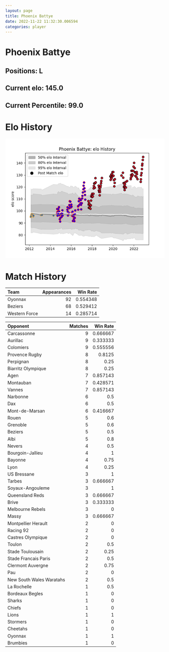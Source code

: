 ```yaml
---  
layout: page  
title: Phoenix Battye  
date: 2022-11-22 11:32:30.006594  
categories: player  
---
```

# Phoenix Battye

## Positions: L

## Current elo: 145.0

## Current Percentile: 99.0

# Elo History


![elo history](history_PhoenixBattye.png)
# Match History


| Team          |   Appearances |   Win Rate |
|:--------------|--------------:|-----------:|
| Oyonnax       |            92 |   0.554348 |
| Beziers       |            68 |   0.529412 |
| Western Force |            14 |   0.285714 |

| Opponent                 |   Matches |   Win Rate |
|:-------------------------|----------:|-----------:|
| Carcassonne              |         9 |   0.666667 |
| Aurillac                 |         9 |   0.333333 |
| Colomiers                |         9 |   0.555556 |
| Provence Rugby           |         8 |   0.8125   |
| Perpignan                |         8 |   0.25     |
| Biarritz Olympique       |         8 |   0.25     |
| Agen                     |         7 |   0.857143 |
| Montauban                |         7 |   0.428571 |
| Vannes                   |         7 |   0.857143 |
| Narbonne                 |         6 |   0.5      |
| Dax                      |         6 |   0.5      |
| Mont-de-Marsan           |         6 |   0.416667 |
| Rouen                    |         5 |   0.6      |
| Grenoble                 |         5 |   0.6      |
| Beziers                  |         5 |   0.5      |
| Albi                     |         5 |   0.8      |
| Nevers                   |         4 |   0.5      |
| Bourgoin-Jallieu         |         4 |   1        |
| Bayonne                  |         4 |   0.75     |
| Lyon                     |         4 |   0.25     |
| US Bressane              |         3 |   1        |
| Tarbes                   |         3 |   0.666667 |
| Soyaux-Angouleme         |         3 |   1        |
| Queensland Reds          |         3 |   0.666667 |
| Brive                    |         3 |   0.333333 |
| Melbourne Rebels         |         3 |   0        |
| Massy                    |         3 |   0.666667 |
| Montpellier Herault      |         2 |   0        |
| Racing 92                |         2 |   0        |
| Castres Olympique        |         2 |   0        |
| Toulon                   |         2 |   0.5      |
| Stade Toulousain         |         2 |   0.25     |
| Stade Francais Paris     |         2 |   0.5      |
| Clermont Auvergne        |         2 |   0.75     |
| Pau                      |         2 |   0        |
| New South Wales Waratahs |         2 |   0.5      |
| La Rochelle              |         1 |   0.5      |
| Bordeaux Begles          |         1 |   0        |
| Sharks                   |         1 |   0        |
| Chiefs                   |         1 |   0        |
| Lions                    |         1 |   1        |
| Stormers                 |         1 |   0        |
| Cheetahs                 |         1 |   0        |
| Oyonnax                  |         1 |   1        |
| Brumbies                 |         1 |   0        |